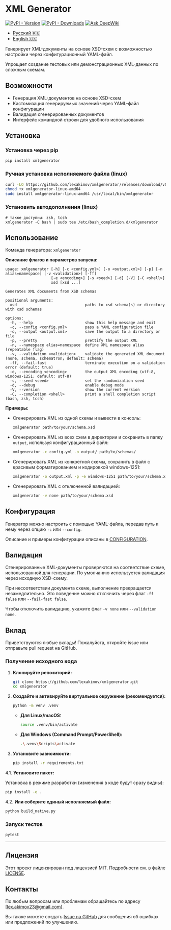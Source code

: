 # XML Generator

[![PyPI - Version](https://img.shields.io/pypi/v/xmlgenerator)](https://pypi.org/project/xmlgenerator)
[![PyPI - Downloads](https://img.shields.io/pypi/dm/xmlgenerator)](https://pypistats.org/packages/xmlgenerator)
[![Ask DeepWiki](https://deepwiki.com/badge.svg)](https://deepwiki.com/lexakimov/xmlgenerator)

- [Русский 🇷🇺](README_RU.md)
- [English 🇺🇸](README.md)

Генерирует XML-документы на основе XSD-схем с возможностью настройки через конфигурационный YAML-файл.

Упрощает создание тестовых или демонстрационных XML-данных по сложным схемам.

## Возможности

- Генерация XML-документов на основе XSD-схем
- Кастомизация генерируемых значений через YAML-файл конфигурации
- Валидация сгенерированных документов
- Интерфейс командной строки для удобного использования

## Установка

### Установка через pip

```bash
pip install xmlgenerator
```

### Ручная установка исполняемого файла (linux)

```bash
curl -LO https://github.com/lexakimov/xmlgenerator/releases/download/v0.5.3/xmlgenerator-linux-amd64
chmod +x xmlgenerator-linux-amd64
sudo install xmlgenerator-linux-amd64 /usr/local/bin/xmlgenerator
```

### Установить автодополнения (linux)

```shell
# также доступны: zsh, tcsh
xmlgenerator -C bash | sudo tee /etc/bash_completion.d/xmlgenerator
```

## Использование

Команда генератора: `xmlgenerator`

**Описание флагов и параметров запуска:**

```
usage: xmlgenerator [-h] [-c <config.yml>] [-o <output.xml>] [-p] [-n alias=namespace] [-v <validation>] [-ff]
                    [-e <encoding>] [-s <seed>] [-d] [-V] [-C <shell>]
                    xsd [xsd ...]

Generates XML documents from XSD schemas

positional arguments:
  xsd                              paths to xsd schema(s) or directory with xsd schemas

options:
  -h, --help                       show this help message and exit
  -c, --config <config.yml>        pass a YAML configuration file
  -o, --output <output.xml>        save the output to a directory or file
  -p, --pretty                     prettify the output XML
  -n, --namespace alias=namespace  define XML namespace alias (repeatable flag)
  -v, --validation <validation>    validate the generated XML document (none, schema, schematron; default: schema)
  -ff, --fail-fast                 terminate execution on a validation error (default: true)
  -e, --encoding <encoding>        the output XML encoding (utf-8, windows-1251; default: utf-8)
  -s, --seed <seed>                set the randomization seed
  -d, --debug                      enable debug mode
  -V, --version                    show the current version
  -C, --completion <shell>         print a shell completion script (bash, zsh, tcsh)
```

**Примеры:**

- Сгенерировать XML из одной схемы и вывести в консоль:
   ```bash
   xmlgenerator path/to/your/schema.xsd
   ```

- Сгенерировать XML из всех схем в директории и сохранить в папку `output`, используя конфигурационный файл:
   ```bash
   xmlgenerator -c config.yml -o output/ path/to/schemas/
   ```

- Сгенерировать XML из конкретной схемы, сохранить в файл с красивым форматированием и кодировкой windows-1251:
   ```bash
   xmlgenerator -o output.xml -p -e windows-1251 path/to/your/schema.xsd
   ```

- Сгенерировать XML с отключенной валидацией:
   ```bash
   xmlgenerator -v none path/to/your/schema.xsd
   ```

## Конфигурация

Генератор можно настроить с помощью YAML-файла, передав путь к нему через опцию `-c` или `--config`.

Описание и примеры конфигурации описаны в [CONFIGURATION](./CONFIGURATION_RU.md).

## Валидация

Сгенерированные XML-документы проверяются на соответствие схеме, использованной для генерации.
По умолчанию используется валидация через исходную XSD-схему.

При несоответствии документа схеме, выполнение прекращается незамедлительно.
Это поведение можно отключить через флаг `-ff false` или `--fail-fast false`.

Чтобы отключить валидацию, укажите флаг `-v none` или `--validation none`.

## Вклад

Приветствуются любые вклады! Пожалуйста, откройте issue или отправьте pull request на GitHub.

### Получение исходного кода

1. **Клонируйте репозиторий:**
   ```bash
   git clone https://github.com/lexakimov/xmlgenerator.git
   cd xmlgenerator
   ```

2. **Создайте и активируйте виртуальное окружение (рекомендуется):**
   ```bash
   python -m venv .venv
   ```
    * **Для Linux/macOS:**
      ```bash
      source .venv/bin/activate
      ```
    * **Для Windows (Command Prompt/PowerShell):**
      ```bash
      .\.venv\Scripts\activate
      ```

3. **Установите зависимости:**
   ```bash
   pip install -r requirements.txt
   ```

4.1. **Установите пакет:**

Установка в режиме разработки (изменения в коде будут сразу видны):
   ```bash
   pip install -e .
   ```

4.2. **Или соберите единый исполняемый файл:**

   ```bash
   python build_native.py
   ```

### Запуск тестов

```bash
pytest
```

---

## Лицензия

Этот проект лицензирован под лицензией MIT. Подробности см. в файле [LICENSE](LICENSE).

## Контакты

По любым вопросам или проблемам обращайтесь по адресу [lex.akimov23@gmail.com].

Вы также можете создать [Issue на GitHub](https://github.com/lexakimov/xmlgenerator/issues) для сообщения об ошибках или
предложений по улучшению.
